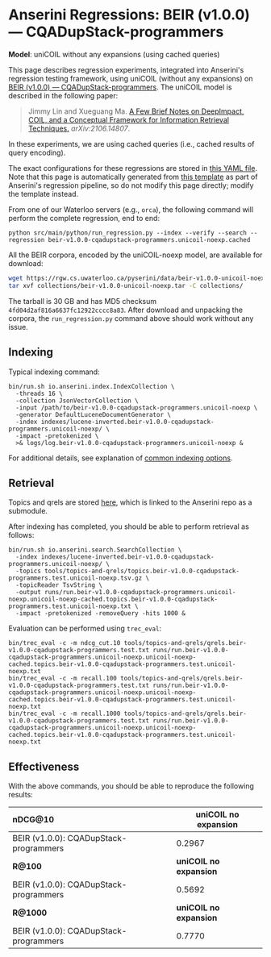 # Anserini Regressions: BEIR (v1.0.0) &mdash; CQADupStack-programmers

**Model**: uniCOIL without any expansions (using cached queries)

This page describes regression experiments, integrated into Anserini's regression testing framework, using uniCOIL (without any expansions) on [BEIR (v1.0.0) &mdash; CQADupStack-programmers](http://beir.ai/).
The uniCOIL model is described in the following paper:

> Jimmy Lin and Xueguang Ma. [A Few Brief Notes on DeepImpact, COIL, and a Conceptual Framework for Information Retrieval Techniques.](https://arxiv.org/abs/2106.14807) _arXiv:2106.14807_.

In these experiments, we are using cached queries (i.e., cached results of query encoding).

The exact configurations for these regressions are stored in [this YAML file](../../src/main/resources/regression/beir-v1.0.0-cqadupstack-programmers.unicoil-noexp.cached.yaml).
Note that this page is automatically generated from [this template](../../src/main/resources/docgen/templates/beir-v1.0.0-cqadupstack-programmers.unicoil-noexp.cached.template) as part of Anserini's regression pipeline, so do not modify this page directly; modify the template instead.

From one of our Waterloo servers (e.g., `orca`), the following command will perform the complete regression, end to end:

```
python src/main/python/run_regression.py --index --verify --search --regression beir-v1.0.0-cqadupstack-programmers.unicoil-noexp.cached
```

All the BEIR corpora, encoded by the uniCOIL-noexp model, are available for download:

```bash
wget https://rgw.cs.uwaterloo.ca/pyserini/data/beir-v1.0.0-unicoil-noexp.tar -P collections/
tar xvf collections/beir-v1.0.0-unicoil-noexp.tar -C collections/
```

The tarball is 30 GB and has MD5 checksum `4fd04d2af816a6637fc12922cccc8a83`.
After download and unpacking the corpora, the `run_regression.py` command above should work without any issue.

## Indexing

Typical indexing command:

```
bin/run.sh io.anserini.index.IndexCollection \
  -threads 16 \
  -collection JsonVectorCollection \
  -input /path/to/beir-v1.0.0-cqadupstack-programmers.unicoil-noexp \
  -generator DefaultLuceneDocumentGenerator \
  -index indexes/lucene-inverted.beir-v1.0.0-cqadupstack-programmers.unicoil-noexp/ \
  -impact -pretokenized \
  >& logs/log.beir-v1.0.0-cqadupstack-programmers.unicoil-noexp &
```

For additional details, see explanation of [common indexing options](../../docs/common-indexing-options.md).

## Retrieval

Topics and qrels are stored [here](https://github.com/castorini/anserini-tools/tree/master/topics-and-qrels), which is linked to the Anserini repo as a submodule.

After indexing has completed, you should be able to perform retrieval as follows:

```
bin/run.sh io.anserini.search.SearchCollection \
  -index indexes/lucene-inverted.beir-v1.0.0-cqadupstack-programmers.unicoil-noexp/ \
  -topics tools/topics-and-qrels/topics.beir-v1.0.0-cqadupstack-programmers.test.unicoil-noexp.tsv.gz \
  -topicReader TsvString \
  -output runs/run.beir-v1.0.0-cqadupstack-programmers.unicoil-noexp.unicoil-noexp-cached.topics.beir-v1.0.0-cqadupstack-programmers.test.unicoil-noexp.txt \
  -impact -pretokenized -removeQuery -hits 1000 &
```

Evaluation can be performed using `trec_eval`:

```
bin/trec_eval -c -m ndcg_cut.10 tools/topics-and-qrels/qrels.beir-v1.0.0-cqadupstack-programmers.test.txt runs/run.beir-v1.0.0-cqadupstack-programmers.unicoil-noexp.unicoil-noexp-cached.topics.beir-v1.0.0-cqadupstack-programmers.test.unicoil-noexp.txt
bin/trec_eval -c -m recall.100 tools/topics-and-qrels/qrels.beir-v1.0.0-cqadupstack-programmers.test.txt runs/run.beir-v1.0.0-cqadupstack-programmers.unicoil-noexp.unicoil-noexp-cached.topics.beir-v1.0.0-cqadupstack-programmers.test.unicoil-noexp.txt
bin/trec_eval -c -m recall.1000 tools/topics-and-qrels/qrels.beir-v1.0.0-cqadupstack-programmers.test.txt runs/run.beir-v1.0.0-cqadupstack-programmers.unicoil-noexp.unicoil-noexp-cached.topics.beir-v1.0.0-cqadupstack-programmers.test.unicoil-noexp.txt
```

## Effectiveness

With the above commands, you should be able to reproduce the following results:

| **nDCG@10**                                                                                                  | **uniCOIL no expansion**|
|:-------------------------------------------------------------------------------------------------------------|-----------|
| BEIR (v1.0.0): CQADupStack-programmers                                                                       | 0.2967    |
| **R@100**                                                                                                    | **uniCOIL no expansion**|
| BEIR (v1.0.0): CQADupStack-programmers                                                                       | 0.5692    |
| **R@1000**                                                                                                   | **uniCOIL no expansion**|
| BEIR (v1.0.0): CQADupStack-programmers                                                                       | 0.7770    |
